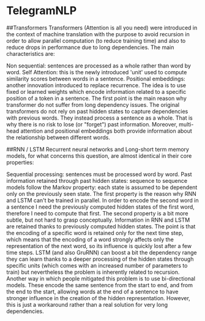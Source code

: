 # TelegramNLP
##Transformers
Transformers (Attention is all you need) were introduced in the context of machine translation with the purpose to avoid recursion in order to allow parallel computation (to reduce training time) and also to reduce drops in performance due to long dependencies. The main characteristics are:

Non sequential: sentences are processed as a whole rather than word by word.
Self Attention: this is the newly introduced 'unit' used to compute similarity scores between words in a sentence.
Positional embeddings: another innovation introduced to replace recurrence. The idea is to use fixed or learned weights which encode information related to a specific position of a token in a sentence.
The first point is the main reason why transformer do not suffer from long dependency issues. The original transformers do not rely on past hidden states to capture dependencies with previous words. They instead process a sentence as a whole. That is why there is no risk to lose (or "forget") past information. Moreover, multi-head attention and positional embeddings both provide information about the relationship between different words.

##RNN / LSTM
Recurrent neural networks and Long-short term memory models, for what concerns this question, are almost identical in their core properties:

Sequential processing: sentences must be processed word by word.
Past information retained through past hidden states: sequence to sequence models follow the Markov property: each state is assumed to be dependent only on the previously seen state.
The first property is the reason why RNN and LSTM can't be trained in parallel. In order to encode the second word in a sentence I need the previously computed hidden states of the first word, therefore I need to compute that first. The second property is a bit more subtle, but not hard to grasp conceptually. Information in RNN and LSTM are retained thanks to previously computed hidden states. The point is that the encoding of a specific word is retained only for the next time step, which means that the encoding of a word strongly affects only the representation of the next word, so its influence is quickly lost after a few time steps. LSTM (and also GruRNN) can boost a bit the dependency range they can learn thanks to a deeper processing of the hidden states through specific units (which comes with an increased number of parameters to train) but nevertheless the problem is inherently related to recursion. Another way in which people mitigated this problem is to use bi-directional models. These encode the same sentence from the start to end, and from the end to the start, allowing words at the end of a sentence to have stronger influence in the creation of the hidden representation. However, this is just a workaround rather than a real solution for very long dependencies.

